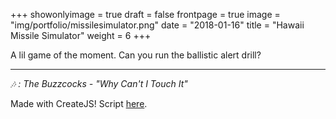 +++
showonlyimage = true
draft = false
frontpage = true
image = "img/portfolio/missilesimulator.png"
date = "2018-01-16"
title = "Hawaii Missile Simulator"
weight = 6
+++

A lil game of the moment. Can you run the ballistic alert drill?

<!--more-->

***

<script src="https://code.createjs.com/createjs-2015.11.26.min.js"></script>
<script src="/missilesimulator/missilesimulator.js"></script>
<canvas id="mainCanvas" width="500" height="700"></canvas>

*🎶 : The Buzzcocks - "Why Can't I Touch It"*

Made with CreateJS! Script [here](https://github.com/beamalsky/beamalsky.fyi/blob/master/static/missilesimulator/missilesimulator.js).
